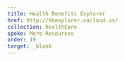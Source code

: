 ```yaml
---
title: Health Benefits Explorer
href: http://hbexplorer.vacloud.us/
collection: healthCare
spoke: More Resources
order: 19
target: _blank
---
```

